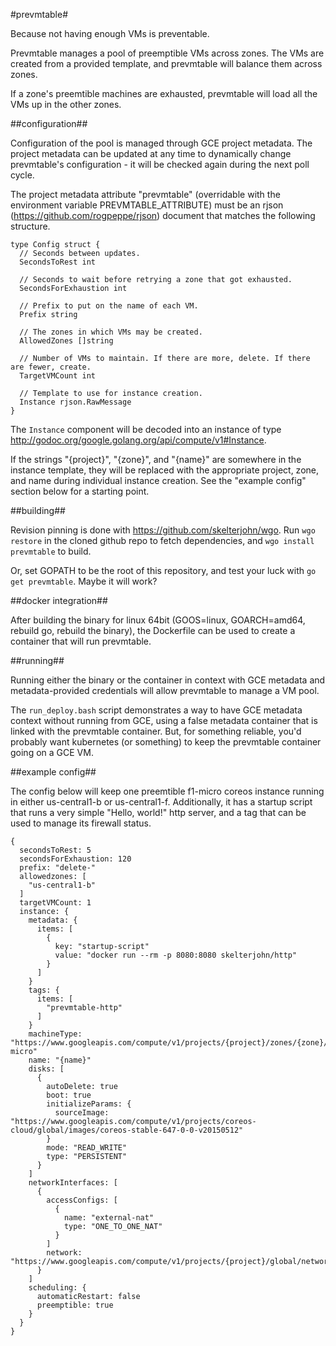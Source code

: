 #prevmtable#

Because not having enough VMs is preventable.

Prevmtable manages a pool of preemptible VMs across zones. The VMs are created from a provided template, and prevmtable will balance them across zones.

If a zone's preemtible machines are exhausted, prevmtable will load all the VMs up in the other zones.

##configuration##

Configuration of the pool is managed through GCE project metadata. The project metadata can be updated at any time to dynamically change prevmtable's configuration - it will be checked again during the next poll cycle.

The project metadata attribute "prevmtable" (overridable with the environment variable PREVMTABLE_ATTRIBUTE) must be an rjson (https://github.com/rogpeppe/rjson) document that matches the following structure.

    type Config struct {
      // Seconds between updates.
      SecondsToRest int

      // Seconds to wait before retrying a zone that got exhausted.
      SecondsForExhaustion int

      // Prefix to put on the name of each VM.
      Prefix string

      // The zones in which VMs may be created.
      AllowedZones []string

      // Number of VMs to maintain. If there are more, delete. If there are fewer, create.
      TargetVMCount int

      // Template to use for instance creation.
      Instance rjson.RawMessage
    }

The `Instance` component will be decoded into an instance of type http://godoc.org/google.golang.org/api/compute/v1#Instance.

If the strings "{project}", "{zone}", and "{name}" are somewhere in the instance template, they will be replaced with the appropriate project, zone, and name during individual instance creation. See the "example config" section below for a starting point.

##building##

Revision pinning is done with https://github.com/skelterjohn/wgo. Run `wgo restore` in the cloned github repo to fetch dependencies, and `wgo install prevmtable` to build.

Or, set GOPATH to be the root of this repository, and test your luck with `go get prevmtable`. Maybe it will work?

##docker integration##

After building the binary for linux 64bit (GOOS=linux, GOARCH=amd64, rebuild go, rebuild the binary), the Dockerfile can be used to create a container that will run prevmtable. 

##running##

Running either the binary or the container in context with GCE metadata and metadata-provided credentials will allow prevmtable to manage a VM pool.

The `run_deploy.bash` script demonstrates a way to have GCE metadata context without running from GCE, using a false metadata container that is linked with the prevmtable container. But, for something reliable, you'd probably want kubernetes (or something) to keep the prevmtable container going on a GCE VM.

##example config##

The config below will keep one preemtible f1-micro coreos instance running in either us-central1-b or us-central1-f. Additionally, it has a startup script that runs a very simple "Hello, world!" http server, and a tag that can be used to manage its firewall status.

    {
      secondsToRest: 5
      secondsForExhaustion: 120
      prefix: "delete-"
      allowedzones: [
        "us-central1-b"
      ]
      targetVMCount: 1
      instance: {
        metadata: {
          items: [
            {
              key: "startup-script"
              value: "docker run --rm -p 8080:8080 skelterjohn/http"
            }
          ]
        }
        tags: {
          items: [
            "prevmtable-http"
          ]
        }
        machineType: "https://www.googleapis.com/compute/v1/projects/{project}/zones/{zone}/machineTypes/f1-micro"
        name: "{name}"
        disks: [
          {
            autoDelete: true
            boot: true
            initializeParams: {
              sourceImage: "https://www.googleapis.com/compute/v1/projects/coreos-cloud/global/images/coreos-stable-647-0-0-v20150512"
            }
            mode: "READ_WRITE"
            type: "PERSISTENT"
          }
        ]
        networkInterfaces: [
          {
            accessConfigs: [
              {
                name: "external-nat"
                type: "ONE_TO_ONE_NAT"
              }
            ]
            network: "https://www.googleapis.com/compute/v1/projects/{project}/global/networks/default"
          }
        ]
        scheduling: {
          automaticRestart: false
          preemptible: true
        }
      }
    }